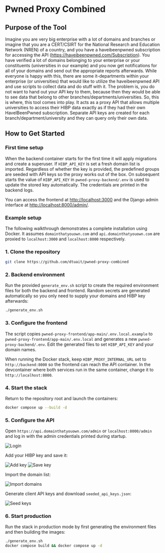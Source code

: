 # Pwned Proxy Combined

## Purpose of the Tool

Imagine you are very big enterprise with a lot of domains and branches or imagine that you are a CERT/CSIRT for the National Research and Education Network (NREN) of a country, and you have a haveibeenpwned subscription for accessing the API (https://haveibeenpwned.com/Subscription). You have verified a lot of domains belonging to your enterprise or your constituents (universities in our example) and you now get notifications for all of your domains and send out the appropriate reports afterwards. While everyone is happy with this, there are some it-departments within your enterprise (or universities) that would like to utilize the haveibeenpwned API and use scripts to collect data and do stuff with it. The problem is, you do not want to hand out your API key to them, because then they would be able to see data that belong to other branches/departments/universities. So, this is where, this tool comes into play.
It acts as a proxy API that allows multiple universities to access their HIBP data exactly as if they had their own HaveIBeenPwned subscription. Separate API keys are created for each branch/department/university and they can query only their own data.

## How to Get Started

### First time setup

When the backend container starts for the first time it will apply migrations and create a superuser. If `HIBP_API_KEY`
is set a fresh domain list is imported. Regardless of whether the key is provided, the predefined groups are seeded
with API keys so the proxy works out of the box. On subsequent starts the value of `HIBP_API_KEY` in
`pwned-proxy-backend/.env` is used to update the stored key automatically. The credentials are printed in the backend
logs.

You can access the frontend at [http://localhost:3000](http://localhost:3000) and the Django admin interface at
[http://localhost:8000/admin/](http://localhost:8000/admin/).

### Example setup

The following walkthrough demonstrates a complete installation using Docker. It
assumes `domainthatyouown.com` and `api.domainthatyouown.com` are proxied to
`localhost:3000` and `localhost:8000` respectively.

### 1. Clone the repository

```bash
git clone https://github.com/dtuait/pwned-proxy-combined
```

### 2. Backend environment


Run the provided `generate_env.sh` script to create the required environment
files for both the backend and frontend. Random secrets are generated
automatically so you only need to supply your domains and HIBP key afterwards:

```bash
./generate_env.sh
```


### 3. Configure the frontend

The script copies `pwned-proxy-frontend/app-main/.env.local.example` to
`pwned-proxy-frontend/app-main/.env.local` and generates a new
`pwned-proxy-backend/.env`. Edit the generated files to set
`HIBP_API_KEY` and your domain names.

When running the Docker stack, keep `HIBP_PROXY_INTERNAL_URL` set to
`http://backend:8000` so the frontend can reach the API container. In the
devcontainer where both services run in the same container, change it to
`http://localhost:8000`.

### 4. Start the stack

Return to the repository root and launch the containers:

```bash
docker compose up --build -d
```

### 5. Configure the API

Open `https://api.domainthatyouown.com/admin` or `localhost:8000/admin` and log in with the admin
credentials printed during startup.

![Login](https://supabase.vicre-nextjs-01.security.ait.dtu.dk/storage/v1/object/public/hibp-guide/1-django-adminlogin.png)

Add your HIBP key and save it:

![Add key](https://supabase.vicre-nextjs-01.security.ait.dtu.dk/storage/v1/object/public/hibp-guide/2-django-add-hibpkey.png)
![Save key](https://supabase.vicre-nextjs-01.security.ait.dtu.dk/storage/v1/object/public/hibp-guide/3-django-savehibpkey.png)

Import the domain list:

![Import domains](https://supabase.vicre-nextjs-01.security.ait.dtu.dk/storage/v1/object/public/hibp-guide/4.1-django-importdomains.png)

Generate client API keys and download `seeded_api_keys.json`:

![Seed keys](https://supabase.vicre-nextjs-01.security.ait.dtu.dk/storage/v1/object/public/hibp-guide/5.2-django-seed-and-download-clienthibpkeys.png)


### 6. Start production

Run the stack in production mode by first generating the environment files and
then building the images:

```bash
./generate_env.sh
docker compose build && docker compose up -d
```


